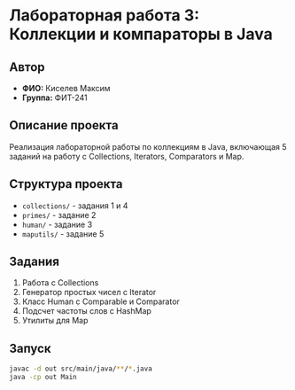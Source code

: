 # Лабораторная работа 3: Коллекции и компараторы в Java

## Автор
- **ФИО:** Киселев Максим
- **Группа:** ФИТ-241

## Описание проекта
Реализация лабораторной работы по коллекциям в Java, включающая 5 заданий на работу с Collections, Iterators, Comparators и Map.

## Структура проекта
- `collections/` - задания 1 и 4
- `primes/` - задание 2  
- `human/` - задание 3
- `maputils/` - задание 5

## Задания
1. Работа с Collections
2. Генератор простых чисел с Iterator
3. Класс Human с Comparable и Comparator
4. Подсчет частоты слов с HashMap
5. Утилиты для Map

## Запуск
```bash
javac -d out src/main/java/**/*.java
java -cp out Main
